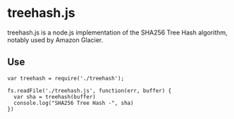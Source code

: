 # treehash.js

treehash.js is a node.js implementation of the SHA256 Tree Hash algorithm, notably used by Amazon Glacier.

## Use

```var fs = require('fs');
var treehash = require('./treehash');

fs.readFile('./treehash.js', function(err, buffer) {
  var sha = treehash(buffer)
  console.log("SHA256 Tree Hash -", sha)
})
```
